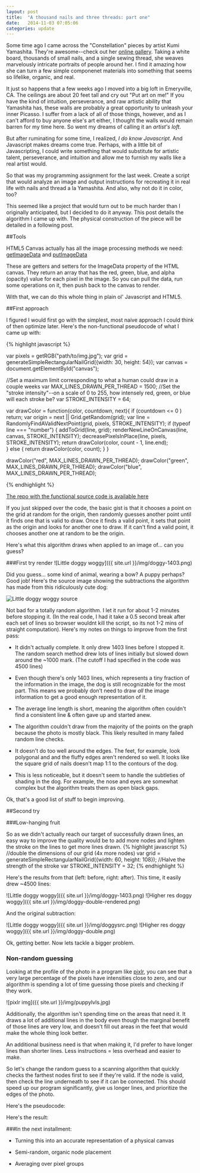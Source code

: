 ```yaml
---
layout: post
title:  "A thousand nails and three threads: part one"
date:   2014-11-03 07:05:06
categories: update
---
```


Some time ago I came across the "Constellation" pieces by artist Kumi Yamashita. They're awesome--check out her [online gallery](http://www.kumiyamashita.com/constellation/). Taking a white board, thousands of small nails, and a single sewing thread, she weaves marvelously intricate portraits of people around her. I find it amazing how she can turn a few simple componenet materials into something that seems so lifelike, organic, and real.

It just so happens that a few weeks ago I moved into a big loft in Emeryville, CA. The ceilings are about 20 feet tall and cry out "Put art on me!"  If you have the kind of intuition, perseverance, and raw artistic ability that Yamashita has, these walls are probably a great opportunity to unleash your inner Picasso. I suffer from a lack of all of those things, however, and as I can't afford to buy anyone else's art either, I thought the walls would remain barren for my time here. So went my dreams of calling it an _artist's loft_. 

But after ruminating for some time, I realized, _I do know Javascript_.  And Javascript makes dreams come true. Perhaps, with a little bit of Javascripting, I could write something that would substitute for artistic talent, perseverance, and intuition and allow me to furnish my walls like a real artist would. 

So that was my programming assignment for the last week. Create a script that would analyze an image and output instructions for recreating it in real life with nails and thread a la Yamashita. And also, why not do it in color, too?

This seemed like a project that would turn out to be much harder than I originally anticipated, but I decided to do it anyway. This post details the algorithm I came up with. The physical construction of the piece will be detailed in a following post. 

##Tools

HTML5 Canvas actually has all the image processing methods we need:   [getImageData]( https://developer.mozilla.org/en-US/docs/Web/API/CanvasRenderingContext2D#getImageData ) and [putImageData](https://developer.mozilla.org/en-US/docs/Web/API/CanvasRenderingContext2D#putImageData )

These are getters and setters for the ImageData property of the HTML canvas. They return an array that has the red, green, blue, and alpha (opacity) value for each pixel in the image. So you can pull the data, run some operations on it, then push back to the canvas to render.

With that, we can do this whole thing in plain ol' Javascript and HTML5. 

##First approach

I figured I would first go with the simplest, most naive approach I could think of then optimize later. Here's the non-functional pseudocode of what I came up with:

{% highlight javascript %}

var pixels = getRGB("path/to/img.jpg");
var grid = generateSimpleRectangularNailGrid({width: 30, height: 54});
var canvas = document.getElementById("canvas");

//Set a maximum limit corresponding to what a human could draw in a couple weeks
var MAX_LINES_DRAWN_PER_THREAD = 1500; 
//Set the "stroke intensity"--on a scale of 0 to 255, how intensely red, green, or blue will each stroke be?
var STROKE_INTENSITY = 64;

var drawColor = function(color, countdown, next){
  if (countdown <= 0 ) return;
  var origin = next || Grid.getRandom(grid);
  var line = RandomlyFindAValidNextPoint(grid, pixels, STROKE_INTENSITY);
  if (typeof line === "number")  {
    addToGrid(line, grid);
    renderNewLineOnCanvas(line, canvas, STROKE_INTENSITY);
    decreasePixelsInPlace(line, pixels, STROKE_INTENSITY);
    return drawColor(color, count - 1, line.end);    
  } else {
    return drawColor(color, count);
  }
}

drawColor("red", MAX_LINES_DRAWN_PER_THREAD);
drawColor("green", MAX_LINES_DRAWN_PER_THREAD);
drawColor("blue", MAX_LINES_DRAWN_PER_THREAD);

{% endhighlight %}

[The repo with the functional source code is available here](https://github.com/rewonc/nailsandthread) 

If you just skipped over the code, the basic gist is that it chooses a point on the grid at random for the origin, then randomly guesses another point until it finds one that is valid to draw. Once it finds a valid point, it sets that point as the origin and looks for another one to draw.  If it can't find a valid point, it chooses another one at random to be the origin.

Here's what this algorithm draws when applied to an image of... can you guess?

###First try render
![Little doggy woggy]({{ site.url }}/img/doggy-1403.png)

Did you guess... some kind of animal, wearing a bow? A puppy perhaps? Good job! Here's the source image showing the subtractions the algorithm has made from this ridiculously cute dog:

![Little doggy woggy source]({{site.url}}/img/doggysrc.png)

Not bad for a totally random algorithm. I let it run for about 1-2 minutes before stopping it. (In the real code, I had it take a 0.5 second break after each set of lines so browser wouldnt kill the script, so its not 1-2 mins of straight computation). Here's my notes on things to improve from the first pass:

* It didn't actually complete. It only drew 1403 lines before I stopped it. The random search method drew lots of lines initially but slowed down around the ~1000 mark. (The cutoff I had specified in the code was 4500 lines) 

* Even though there's only 1403 lines, which represents a tiny fraction of the information in the image, the dog is still recognizable for the most part. This means we probably don't need to draw _all_ the image information to get a good enough representation of it.

* The average line length is short, meaning the algorithm often couldn't find a consistent line & often gave up and started anew.

* The algorithm couldn't draw from the majority of the points on the graph because the photo is mostly black. This likely resulted in many failed random line checks.

* It doesn't do too well around the edges. The feet, for example, look polygonal and and the fluffy edges aren't rendered so well. It looks like the square grid of nails doesn't map 1:1 to the contours of the dog. 

* This is less noticeable, but it doesn't seem to handle the subtleties of shading in the dog. For example, the nose and eyes are somewhat complex but the algorithm treats them as open black gaps.

Ok, that's a good list of stuff to begin improving.

##Second try

###Low-hanging fruit

So as we didn't actually reach our target of successfully drawn lines, an easy way to improve the quality would be to add more nodes and lighten the stroke on the lines to get more lines drawn.
{% highlight javascript %}
//double the dimensions of our grid (4x more nodes)
var grid = generateSimpleRectangularNailGrid({width: 60, height: 108});
//Halve the strength of the stroke
var STROKE_INTENSITY = 32;
{% endhighlight %}

Here's the results from that (left: before, right: after).  This time, it easily drew ~4500 lines:

![Little doggy woggy]({{ site.url }}/img/doggy-1403.png)
![Higher res doggy woggy]({{ site.url }}/img/doggy-double-rendered.png)

And the original subtraction:

![Little doggy woggy]({{ site.url }}/img/doggysrc.png)
![Higher res doggy woggy]({{ site.url }}/img/doggy-double.png)

Ok, getting better. Now lets tackle a bigger problem.

### Non-random guessing
Looking at the profile of the photo in a program like [pixlr](http://apps.pixlr.com/editor/), you can see that a very large percentage of the pixels have intensities close to zero, and our algorithm is spending a lot of time guessing those pixels and checking if they work. 

![pixlr img]({{ site.url }}/img/puppylvls.jpg)

Additionally, the algorithm isn't spending time on the areas that need it. It draws a lot of additional lines in the body even though the marginal benefit of those lines are very low, and doesn't fill out areas in the feet that would make the whole thing look better.

An additional business need is that when making it, I'd prefer to have longer lines than shorter lines. Less instructions = less overhead and easier to make. 

So let's change the random guess to a scanning algorithm that quickly checks the farthest nodes first to see if they're valid. If the node is valid, then check the line underneath to see if it can be connected. This should speed up our program significantly, give us longer lines, and prioritize the edges of the photo. 

Here's the pseudocode:


Here's the result:



###In the next installment:

- Turning this into an accurate representation of a physical canvas

- Semi-random, organic node placement

- Averaging over pixel groups







